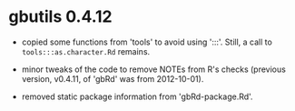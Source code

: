 # gbutils 0.4.12

- copied some functions from 'tools' to avoid using ':::'. Still, a call to
  `tools:::as.character.Rd` remains.

- minor tweaks of the code to remove NOTEs from R's checks (previous version, v0.4.11, of
  'gbRd' was from 2012-10-01).

- removed static package information from 'gbRd-package.Rd'.
